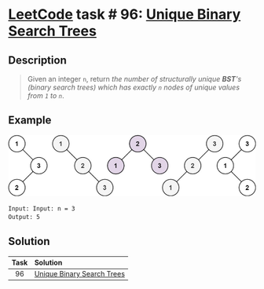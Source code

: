 # [LeetCode][leetcode] task # 96: [Unique Binary Search Trees][task]

Description
-----------

> Given an integer `n`, return _the number of structurally unique **BST**'s (binary search trees)
> which has exactly `n` nodes of unique values from `1` to `n`_.

 Example
-------

![tree.png](image/tree.png)

```sh
Input: Input: n = 3
Output: 5
```

Solution
--------

| Task | Solution                               |
|:----:|:---------------------------------------|
|  96  | [Unique Binary Search Trees][solution] |


[leetcode]: <http://leetcode.com/>
[task]: <https://leetcode.com/problems/unique-binary-search-trees/>
[solution]: <https://github.com/wellaxis/witalis-jkit/blob/main/module/tasks/src/main/java/com/witalis/jkit/tasks/core/task/leetcode/h1/p96/option/Practice.java>
